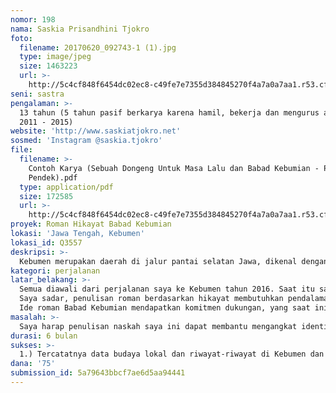 ```yaml
---
nomor: 198
nama: Saskia Prisandhini Tjokro
foto:
  filename: 20170620_092743-1 (1).jpg
  type: image/jpeg
  size: 1463223
  url: >-
    http://5c4cf848f6454dc02ec8-c49fe7e7355d384845270f4a7a0a7aa1.r53.cf2.rackcdn.com/3a2f976f-f682-43b5-a35d-a0426be62e22/20170620_092743-1%20(1).jpg
seni: sastra
pengalaman: >-
  13 tahun (5 tahun pasif berkarya karena hamil, bekerja dan mengurus anak sejak
  2011 - 2015)
website: 'http://www.saskiatjokro.net'
sosmed: 'Instagram @saskia.tjokro'
file:
  filename: >-
    Contoh Karya (Sebuah Dongeng Untuk Masa Lalu dan Babad Kebumian - Prosa
    Pendek).pdf
  type: application/pdf
  size: 172585
  url: >-
    http://5c4cf848f6454dc02ec8-c49fe7e7355d384845270f4a7a0a7aa1.r53.cf2.rackcdn.com/8bcf2eed-875c-462a-86ce-8b45f85da70d/Contoh%20Karya%20(Sebuah%20Dongeng%20Untuk%20Masa%20Lalu%20dan%20Babad%20Kebumian%20-%20Prosa%20Pendek).pdf
proyek: Roman Hikayat Babad Kebumian
lokasi: 'Jawa Tengah, Kebumen'
lokasi_id: Q3557
deskripsi: >-
  Kebumen merupakan daerah di jalur pantai selatan Jawa, dikenal dengan situs geologis dan gua tepi lautnya. Secara budaya, Kebumen meleburkan pada Banyumasan, Keraton Jawa Tengah, Kejawen, dan Tionghoa. Proyek ini merupakan pembuatan sebuah roman hikayat kontemporer berdasarkan legenda-legenda dan cerita rakyat di sana, dengan keluaran sebuah buku roman hikayat. Rencananya, naskah ini akan diberi judul "Babad Kebumian" yang menitikberatkan keunikan saling-silang budaya dan geografis Kebumen. Tak hanya ingin menceritakan ulang hikayat yang terdata, saya ingin merangkainya menjadi suatu kesatuan roman yang dapat menjadi kebanggaan, syukur-syukur menjadi seperti Mahabharata asli Indonesia. Sekarang saya sudah menulis konsep dasar Babad Kebumian berbentuk dongeng (saya lampirkan bersama lampiran contoh karya). Inspirasinya didasari oleh 2 kunjungan singkat swadaya ke Kebumen 2016 - 2017. Untuk menulis buku ini, saya membutuhkan perjalanan ke Kebumen dskt. untuk bertemu narasumber, menjelajah kondisi alamnya, dan merekam cerita rakyat Kebumen lebih dalam. Linimasanya: 2 bulan pertama pemetaan mendalam hikayat lokal, 2 bulan kedua kroscek data sepanjang jalur pantai selatan Jawa; lalu dilanjutkan dengan penulisan naskah, pembuatan dummy serta sosialisasi dan diseminasi. Sejauh ini, saya telah mendapatkan dukungan non-finansial berupa pengecekan obyektivitas penelitian dari Paguyuban Budaya Bangsa dan Budaya Kreatif Foundation; dan diseminasi karya (jika selesai nantinya) dari Museum Roemah Martha Tilaar.
kategori: perjalanan
latar_belakang: >-
  Semua diawali dari perjalanan saya ke Kebumen tahun 2016. Saat itu saya berjumpa dengan forum Silaturahmi Komunitas Muda Kebumen yang anggotanya beragam. Dari seniman,pengrajin, pecinta binatang, penggiat pariwisata, museum lokal, penganut kepercayaan, penjelajah gua, sampai petani. Dari sana, saya menyadari keunikan Kebumen yang budayanya bersaling-silang antara Keraton, Banyumasan, Kejawen, dan Tionghoa. Kebumen sendiri merupakan kota tua perdagangan dan industri, memiliki Pecinan sejak zaman kolonial. Kondisi geografisnya indah: persawahan, bukit, hutan ,berlatar gua-gua mistik dan pantai selatan Jawa. Tergugah, saya menulis dongeng pendek berjudul "Babad Kebumian". Tahun 2017, saya kembali ke Kebumen dan menyebar dongeng tersebut. Reaksinya hangat. Sekelompok penari dan penembang wayang berniat menginterpretasi dongeng itu menjadi karya. Beberapa tokoh mengundang saya untuk mendengar cerita mereka lebih dalam. Seketika, ide menarik bermunculan. Saya ingin menuliskan Babad Kebumian ini menjadi sebuah roman hikayat! 
  Saya sadar, penulisan roman berdasarkan hikayat membutuhkan pendalaman supaya tidak mengadaptasi 'kulit'nya saja; seperti yang terjadi pada interpretasi populer Nyi Roro Kidul di televisi (dari sosok seorang dewi menjadi hantu gentayangan haus lelaki). Untuk itu saya harus meneliti lebih detail Kebumen dan jalur pantai selatan. 
  Ide roman Babad Kebumian mendapatkan komitmen dukungan, yang saat ini adalah komitmen diseminasi karya, namun tidak terbatas pada hal tersebut dari Yayasan Warisan Budaya Gombong (Museum Roemah Martha Tilaar). Penulisan Babad ini juga sudah saya mulai pelan-pelan, secara swadaya, melalui dukungan dari Paguyuban Budaya Bangsa penganut aliran kepercayaan lokal di Kebumen. Secara obyektivitas hasil pencatatan, saya akan dibantu oleh Budaya Kreatif Foundation, ahli perekam kebudayaan asli nusantara. Saya berharap Cipta Media dapat turut serta dan membantu saya mengakselerasi pembuatan karya ini.
masalah: >-
  Saya harap penulisan naskah saya ini dapat membantu mengangkat identitas budaya masyarakat Kebumen yang unik, sekaligus mengapresiasi animo masyarakat lokalnya yang sangat mendorong penulisan hikayat ini. Harapannya, roman hikayat ini dapat memperkaya khazanah sastra nusantara secara umum. Syukur-syukur dapat mengilhami interpretasi karya seni lain di masa depan. Secara teknis, dana hibah akan menyelesaikan masalah saya dalam hal: 1.) Biaya perjalanan (transportasi, akomodasi, makan) selama pendataan latar belakang / hikayat budaya di Kebumen 2.) Penyediaan tenaga bantuan untuk menjaga anak saya di Tangerang selama saya meneliti di lapangan (Jawa Tengah) 3.) Bantuan biaya sosialisasi lokal selama penulisan, untuk mendorong rasa memiliki 4.) Bantuan biaya alat tulis kantor selama penulisan dan pembuatan dummy buku.
durasi: 6 bulan
sukses: >-
  1.) Tercatatnya data budaya lokal dan riwayat-riwayat di Kebumen dan sekitarnya 2.) Tertulisnya sebuah roman hikayat berjudul "Babad Kebumian" 3.) Terciptanya keselarasan isi "Babad Kebumian" dengan budaya lokal dan riwayat-riwayat di Kebumen 4.) Tanggapan Roman Babad Kebumian oleh masyarakat setempat (minimal 5 pernyataan tertulis / testimoni dari tokoh / pemangku kepentingan kunci setempat) 5.) Sosialisasi buku di Kebumen dan kota besar lain di Indonesia (di museum atau pusat-pusat kebudayaan)
dana: '75'
submission_id: 5a79643bbcf7ae6d5aa94441
---
```

